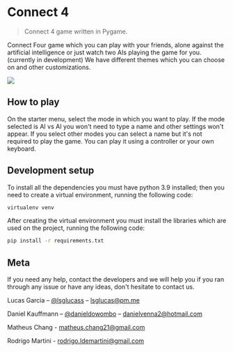 # Connect 4

> Connect 4 game written in Pygame.

<!-- [![NPM Version][npm-image]][npm-url]
[![Build Status][travis-image]][travis-url]
[![Downloads Stats][npm-downloads]][npm-url] -->

Connect Four game which you can play with your friends, alone against the artificial intelligence or just watch two AIs playing the game for you. (currently in development) We have different themes which you can choose on and other customizations.

![](data/images/readme/readme_.gif)

<!-- https://ezgif.com/maker - 2 - 0 - 20 -->
<!-- 
## Installation

To install the game you need to -->

## How to play

On the starter menu, select the mode in which you want to play. If the mode selected is AI vs AI you won't need to type a name and other settings won't appear. If you select other modes you can select a name but it's not required to play the game. You can play it using a controller or your own keyboard.

<!-- _For more examples and usage, please refer to the [Wiki][wiki]._ -->

## Development setup

To install all the dependencies you must have python 3.9 installed; then you need to create a virtual environment, running the following code:

```sh
virtualenv venv
```

After creating the virtual environment you must install the libraries which are used on the project, running the following code:

```sh
pip install -r requirements.txt
```

## Meta

If you need any help, contact the developers and we will help you if you ran through any issue or have any ideas, don't hesitate to contact us.  

Lucas Garcia – [@lsglucass](https://twitter.com/lsglucass) – lsglucas@pm.me  

Daniel Kauffmann – [@danieldowombo](https://twitter.com/danieldowombo) – danielvenna2@hotmail.com  

Matheus Chang -  matheus.chang21@gmail.com  

Rodrigo Martini - rodrigo.ldemartini@gmail.com

<!-- 
Distributed under the XYZ license. See ``LICENSE`` for more information.

[https://github.com/yourname/github-link](https://github.com/dbader/) 
-->

<!-- ## Contributing

1. Fork it (<https://github.com/yourname/yourproject/fork>)
2. Create your feature branch (`git checkout -b feature/fooBar`)
3. Commit your changes (`git commit -am 'Add some fooBar'`)
4. Push to the branch (`git push origin feature/fooBar`)
5. Create a new Pull Request -->

<!-- Markdown link & img dfn's
[npm-image]: https://img.shields.io/npm/v/datadog-metrics.svg?style=flat-square
[npm-url]: https://npmjs.org/package/datadog-metrics
[npm-downloads]: https://img.shields.io/npm/dm/datadog-metrics.svg?style=flat-square
[travis-image]: https://img.shields.io/travis/dbader/node-datadog-metrics/master.svg?style=flat-square
[travis-url]: https://travis-ci.org/dbader/node-datadog-metrics
[wiki]: https://github.com/yourname/yourproject/wiki -->
